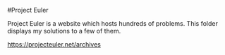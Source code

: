 #Project Euler

Project Euler is a website which hosts hundreds of problems.
This folder displays my solutions to a few of them.

https://projecteuler.net/archives
